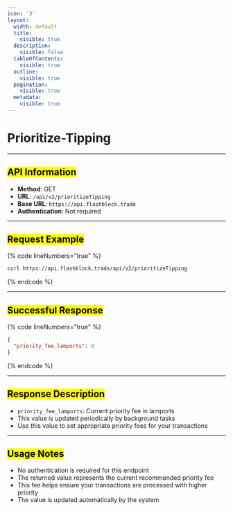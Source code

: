 ```yaml
---
icon: '3'
layout:
  width: default
  title:
    visible: true
  description:
    visible: false
  tableOfContents:
    visible: true
  outline:
    visible: true
  pagination:
    visible: true
  metadata:
    visible: true
---
```


# Prioritize-Tipping

***

## <mark style="color:$success;">API Information</mark> <a href="#api-information" id="api-information"></a>

* **Method**: GET
* **URL**: `/api/v2/prioritizeTipping`
* **Base URL**: `https://api.flashblock.trade`
* **Authentication**: Not required

***

## <mark style="color:$success;">Request Example</mark> <a href="#request-example" id="request-example"></a>

{% code lineNumbers="true" %}
```bash
curl https://api.flashblock.trade/api/v2/prioritizeTipping
```
{% endcode %}

***

## <mark style="color:$success;">Successful Response</mark> <a href="#successful-response" id="successful-response"></a>

{% code lineNumbers="true" %}
```json
{
  "priority_fee_lamports": 0
}
```
{% endcode %}

***

## <mark style="color:$success;">Response Description</mark> <a href="#response-description" id="response-description"></a>

* `priority_fee_lamports`: Current priority fee in lamports
* This value is updated periodically by background tasks
* Use this value to set appropriate priority fees for your transactions

***

## <mark style="color:$success;">Usage Notes</mark> <a href="#usage-notes" id="usage-notes"></a>

* No authentication is required for this endpoint
* The returned value represents the current recommended priority fee
* This fee helps ensure your transactions are processed with higher priority
* The value is updated automatically by the system
